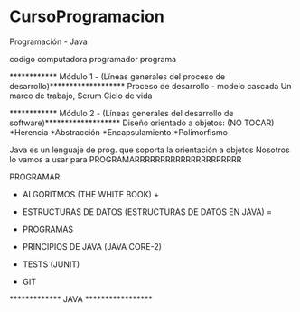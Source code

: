 # CursoProgramacion

Programación - Java

codigo
computadora
programador
programa


************ Módulo 1 - (Líneas generales del proceso de desarrollo)*******************
Proceso de desarrollo - modelo cascada
Un marco de trabajo, Scrum
Ciclo de vida

************ Módulo 2 - (Líneas generales del desarrollo de software)*******************
Diseño orientado a objetos: (NO TOCAR)
	*Herencia
	*Abstracción
	*Encapsulamiento
	*Polimorfismo

Java es un lenguaje de prog. que soporta la orientación a objetos
 Nosotros lo vamos a usar para PROGRAMARRRRRRRRRRRRRRRRRRRRR      

PROGRAMAR:
 * ALGORITMOS (THE WHITE BOOK)
 		+
 * ESTRUCTURAS DE DATOS (ESTRUCTURAS DE DATOS EN JAVA)
		=
 * PROGRAMAS

 * PRINCIPIOS DE JAVA (JAVA CORE-2)
 * TESTS (JUNIT)

 * GIT

 ************* JAVA *****************
 
